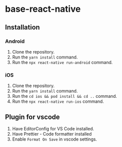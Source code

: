 # base-react-native

## Installation
### Android
1. Clone the repository.
2. Run the `yarn install` command.
3. Run the `npx react-native run-android` command.

### iOS
1. Clone the repository.
2. Run the `yarn install` command.
3. Run the `cd ios && pod install && cd ..` command.
4. Run the `npx react-native run-ios` command.

## Plugin for vscode
1. Have EditorConfig for VS Code installed.
2. Have Prettier - Code formatter installed
3. Enable `Format On Save` in vscode settings.
